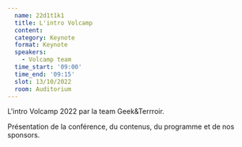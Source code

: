 ```yaml
---
  name: 22d1t1k1
  title: L'intro Volcamp
  content:
  category: Keynote
  format: Keynote
  speakers: 
    - Volcamp team
  time_start: '09:00'
  time_end: '09:15'
  slot: 13/10/2022
  room: Auditorium
---
```

L'intro Volcamp 2022 par la team Geek&Terrroir.

Présentation de la conférence, du contenus, du programme et de nos sponsors.
